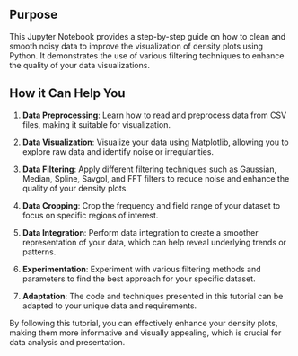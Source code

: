## Purpose
This Jupyter Notebook provides a step-by-step guide on how to clean and smooth noisy data to improve the visualization of density plots using Python. It demonstrates the use of various filtering techniques to enhance the quality of your data visualizations.

## How it Can Help You
1. **Data Preprocessing**: Learn how to read and preprocess data from CSV files, making it suitable for visualization.

2. **Data Visualization**: Visualize your data using Matplotlib, allowing you to explore raw data and identify noise or irregularities.

3. **Data Filtering**: Apply different filtering techniques such as Gaussian, Median, Spline, Savgol, and FFT filters to reduce noise and enhance the quality of your density plots.

4. **Data Cropping**: Crop the frequency and field range of your dataset to focus on specific regions of interest.

5. **Data Integration**: Perform data integration to create a smoother representation of your data, which can help reveal underlying trends or patterns.

6. **Experimentation**: Experiment with various filtering methods and parameters to find the best approach for your specific dataset.

7. **Adaptation**: The code and techniques presented in this tutorial can be adapted to your unique data and requirements.

By following this tutorial, you can effectively enhance your density plots, making them more informative and visually appealing, which is crucial for data analysis and presentation.
